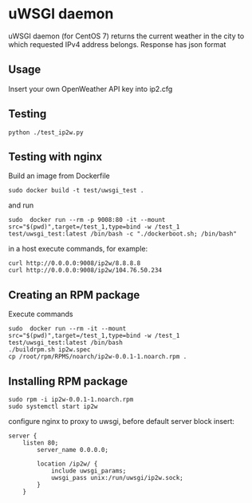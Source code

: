 # uWSGI daemon
uWSGI daemon (for CentOS 7) returns the current weather in the city to which requested IPv4 address belongs.
Response has json format

## Usage
Insert your own OpenWeather API key into ip2.cfg

## Testing
```
python ./test_ip2w.py
```

## Testing with nginx
Build an image from Dockerfile
```
sudo docker build -t test/uwsgi_test .
```
and run
```
sudo  docker run --rm -p 9008:80 -it --mount src="$(pwd)",target=/test_1,type=bind -w /test_1 test/uwsgi_test:latest /bin/bash -c "./dockerboot.sh; /bin/bash"
```
in a host execute commands, for example:
```
curl http://0.0.0.0:9008/ip2w/8.8.8.8
curl http://0.0.0.0:9008/ip2w/104.76.50.234
```

## Creating an RPM package
Execute commands
```
sudo  docker run --rm -it --mount src="$(pwd)",target=/test_1,type=bind -w /test_1 test/uwsgi_test:latest /bin/bash
./buildrpm.sh ip2w.spec
cp /root/rpm/RPMS/noarch/ip2w-0.0.1-1.noarch.rpm .
```

## Installing RPM package
```
sudo rpm -i ip2w-0.0.1-1.noarch.rpm
sudo systemctl start ip2w
```
configure nginx to proxy to uwsgi, before default server block insert:
```
server {
    listen 80;
        server_name 0.0.0.0;

        location /ip2w/ {
            include uwsgi_params;
            uwsgi_pass unix:/run/uwsgi/ip2w.sock;
        }
    }
```